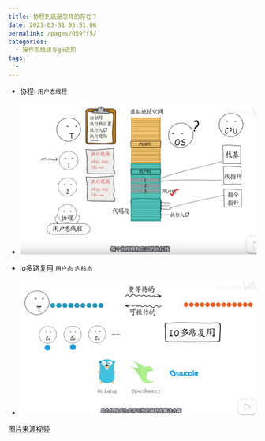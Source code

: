 ```yaml
---
title: 协程到底是怎样的存在？
date: 2021-03-31 05:51:06
permalink: /pages/059ff5/
categories:
  - 操作系统级与go进阶
tags:
  - 
---
```


* 协程: `用户态线程`
* <img src="./minilet/image-20210331055333715.png" alt="image-20210331055333715" style="zoom:50%;" />

* io多路复用 `用户态` `内核态`
* <img src="./minilet/image-20210331055544367.png" alt="image-20210331055544367" style="zoom:50%;" />









[图片来源视频](https://www.bilibili.com/video/BV1b5411b7SD)